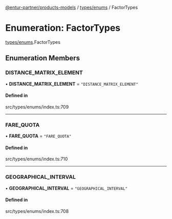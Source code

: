 [@entur-partner/products-models](../README.md) / [types/enums](../modules/types_enums.md) / FactorTypes

# Enumeration: FactorTypes

[types/enums](../modules/types_enums.md).FactorTypes

## Enumeration Members

### DISTANCE\_MATRIX\_ELEMENT

• **DISTANCE\_MATRIX\_ELEMENT** = ``"DISTANCE_MATRIX_ELEMENT"``

#### Defined in

src/types/enums/index.ts:709

___

### FARE\_QUOTA

• **FARE\_QUOTA** = ``"FARE_QUOTA"``

#### Defined in

src/types/enums/index.ts:710

___

### GEOGRAPHICAL\_INTERVAL

• **GEOGRAPHICAL\_INTERVAL** = ``"GEOGRAPHICAL_INTERVAL"``

#### Defined in

src/types/enums/index.ts:708
